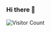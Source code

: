 ### Hi there 👋

![Visitor Count](https://profile-counter.glitch.me/YounesTasra-R4z3rSw0rd/count.svg)
<!--
**YounesTasra-R4z3rSw0rd/YounesTasra-R4z3rSw0rd** is a ✨ _special_ ✨ repository because its `README.md` (this file) appears on your GitHub profile.

Here are some ideas to get you started:

- 🔭 I’m currently working on ...
- 🌱 I’m currently learning ...
- 👯 I’m looking to collaborate on ...
- 🤔 I’m looking for help with ...
- 💬 Ask me about ...
- 📫 How to reach me: ...
- 😄 Pronouns: ...
- ⚡ Fun fact: ...
-->
